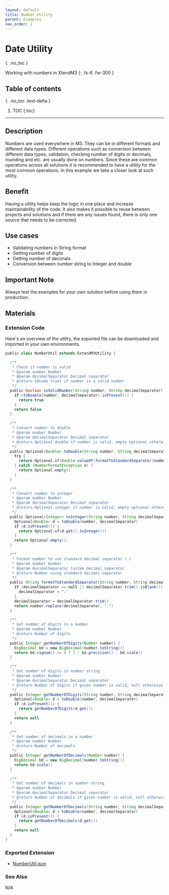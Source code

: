 ```yaml
---
layout: default
title: Number Utility
parent: Examples
nav_order: 1
---
```


# Date Utility
{: .no_toc }

Working with numbers in XtendM3
{: .fs-6 .fw-300 }

## Table of contents
{: .no_toc .text-delta }

1. TOC
{:toc}

---

## Description
Numbers are used everywhere in M3. They can be in different formats and different data types. Different operations such 
as conversion between different data types, validation, checking number of digits or decimals, rounding and etc. are usually
done on numbers. Since these are common operations across all solutions it is recommended to have a utility for the most 
common operations. In this example we take a closer look at such utility.

## Benefit
Having a utility helps keep the logic in one place and increase maintainability of the code. It also makes it possible to reuse
between projects and solutions and if there are any issues found, there is only one source that needs to be corrected.

## Use cases
* Validating numbers in String format
* Getting number of digits
* Getting number of decimals
* Conversion between number string to Integer and double

## Important Note
Always test the examples for your own solution before using them in production.

## Materials
### Extension Code
Here's an overview of the utility, the exported file can be downloaded and imported in your own environments.

```groovy
public class NumberUtil extends ExtendM3Utility {

  /**
   * Check if number is valid
   * @param number Number
   * @param decimalSeparator Decimal separator
   * @return {@code true} if number is a valid number
   */
  public boolean isValidNumber(String number, String decimalSeparator) {
    if (toDouble(number, decimalSeparator).isPresent()) {
      return true
    }
    return false
  }

  /**
   * Convert number to double
   * @param number Number
   * @param decimalSeparator Decimal separator
   * @return Optional double if number is valid, empty optional otherwise
   */
  public Optional<Double> toDouble(String number, String decimalSeparator) {
    try {
      return Optional.of(Double.valueOf(formatToStandardSeparator(number, decimalSeparator)))
    } catch (NumberFormatException e) {
      return Optional.empty()
    }
  }

  /**
   * Convert number to integer
   * @param number Number
   * @param decimalSeparator Decimal separator
   * @return Optional integer if number is valid, empty optional otherwise
   */
  public Optional<Integer> toInteger(String number, String decimalSeparator) {
    Optional<Double> d = toDouble(number, decimalSeparator)
    if (d.isPresent()) {
      return Optional.of(d.get().toInteger())
    }
    return Optional.empty();
  }

  /**
   * Format number to use standard decimal separator (.)
   * @param number Number
   * @param decimalSeparator Custom decimal separator
   * @return Number using standard decimal separator
   */
  public String formatToStandardSeparator(String number, String decimalSeparator) {
    if (decimalSeparator == null || decimalSeparator.trim().isBlank()) {
      decimalSeparator = "."
    }
    decimalSeparator = decimalSeparator.trim()
    return number.replace(decimalSeparator, ".")
  }

  /**
   * Get number of digits in a number
   * @param number Number
   * @return Number of digits
   */
  public Integer getNumberOfDigits(Number number) {
    BigDecimal bd = new BigDecimal(number.toString())
    return bd.signum() == 0 ? 1 : bd.precision() - bd.scale()
  }

  /**
   * Get number of digits in number string
   * @param number Number
   * @param decimalSeparator Decimal separator
   * @return Number of digits if given number is valid, null otherwise
   */
  public Integer getNumberOfDigits(String number, String decimalSeparator) {
    Optional<Double> d = toDouble(number, decimalSeparator)
    if (d.isPresent()) {
      return getNumberOfDigits(d.get())
    }
    return null
  }

  /**
   * Get number of decimals in a number
   * @param number Number
   * @return Number of decimals
   */
  public Integer getNumberOfDecimals(Number number) {
    BigDecimal bd = new BigDecimal(number.toString())
    return bd.scale()
  }

  /**
   * Get number of decimals in number string
   * @param number Number
   * @param decimalSeparator Decimal separator
   * @return Number of decimals if given number is valid, null otherwise
   */
  public Integer getNumberOfDecimals(String number, String decimalSeparator) {
    Optional<Double> d = toDouble(number, decimalSeparator)
    if (d.isPresent()) {
      return getNumberOfDecimals(d.get())
    }
    return null
  }
}
```

### Exported Extension
- [NumberUtil.json](https://infor-cloud.github.io/xtendm3/assets/attachments/ex001/DateUtil.json)

### See Also
N/A

